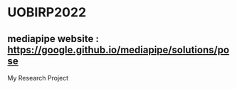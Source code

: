 # UOBIRP2022

## mediapipe website : https://google.github.io/mediapipe/solutions/pose 

My Research Project
